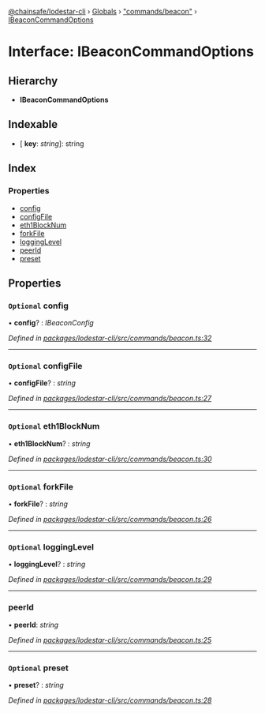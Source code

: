 [@chainsafe/lodestar-cli](../README.md) › [Globals](../globals.md) › ["commands/beacon"](../modules/_commands_beacon_.md) › [IBeaconCommandOptions](_commands_beacon_.ibeaconcommandoptions.md)

# Interface: IBeaconCommandOptions

## Hierarchy

* **IBeaconCommandOptions**

## Indexable

* \[ **key**: *string*\]: string

## Index

### Properties

* [config](_commands_beacon_.ibeaconcommandoptions.md#optional-config)
* [configFile](_commands_beacon_.ibeaconcommandoptions.md#optional-configfile)
* [eth1BlockNum](_commands_beacon_.ibeaconcommandoptions.md#optional-eth1blocknum)
* [forkFile](_commands_beacon_.ibeaconcommandoptions.md#optional-forkfile)
* [loggingLevel](_commands_beacon_.ibeaconcommandoptions.md#optional-logginglevel)
* [peerId](_commands_beacon_.ibeaconcommandoptions.md#peerid)
* [preset](_commands_beacon_.ibeaconcommandoptions.md#optional-preset)

## Properties

### `Optional` config

• **config**? : *IBeaconConfig*

*Defined in [packages/lodestar-cli/src/commands/beacon.ts:32](https://github.com/ChainSafe/lodestar/blob/1c1c1df91/packages/lodestar-cli/src/commands/beacon.ts#L32)*

___

### `Optional` configFile

• **configFile**? : *string*

*Defined in [packages/lodestar-cli/src/commands/beacon.ts:27](https://github.com/ChainSafe/lodestar/blob/1c1c1df91/packages/lodestar-cli/src/commands/beacon.ts#L27)*

___

### `Optional` eth1BlockNum

• **eth1BlockNum**? : *string*

*Defined in [packages/lodestar-cli/src/commands/beacon.ts:30](https://github.com/ChainSafe/lodestar/blob/1c1c1df91/packages/lodestar-cli/src/commands/beacon.ts#L30)*

___

### `Optional` forkFile

• **forkFile**? : *string*

*Defined in [packages/lodestar-cli/src/commands/beacon.ts:26](https://github.com/ChainSafe/lodestar/blob/1c1c1df91/packages/lodestar-cli/src/commands/beacon.ts#L26)*

___

### `Optional` loggingLevel

• **loggingLevel**? : *string*

*Defined in [packages/lodestar-cli/src/commands/beacon.ts:29](https://github.com/ChainSafe/lodestar/blob/1c1c1df91/packages/lodestar-cli/src/commands/beacon.ts#L29)*

___

###  peerId

• **peerId**: *string*

*Defined in [packages/lodestar-cli/src/commands/beacon.ts:25](https://github.com/ChainSafe/lodestar/blob/1c1c1df91/packages/lodestar-cli/src/commands/beacon.ts#L25)*

___

### `Optional` preset

• **preset**? : *string*

*Defined in [packages/lodestar-cli/src/commands/beacon.ts:28](https://github.com/ChainSafe/lodestar/blob/1c1c1df91/packages/lodestar-cli/src/commands/beacon.ts#L28)*
